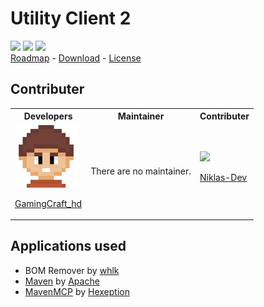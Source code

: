 # Utility Client 2

![](https://img.shields.io/github/workflow/status/Utility-Client/UtilityClient2/Java%20CI%20with%20Maven?style=for-the-badge) [![](https://img.shields.io/discord/753596597983772802?color=%23f66b70&label=Utility%20Client&style=for-the-badge)](https://uc.gamingcraft.de/discord) ![](https://img.shields.io/github/downloads/Utility-Client/UtilityClient2/total?style=for-the-badge)<br>[Roadmap](https://trello.com/b/KgoKb6pQ/update-roadmap) - [Download](https://github.com/Utility-Client/UtilityClient2/releases) - [License](https://uc.gamingcraft.de/License/)

## Contributer

<table>
<tr>
<th> Developers </th>
<th> Maintainer </th>
<th> Contributer </th>
</tr>
<tr>
<td>
    
<img src="readme_content/profile_pictures/GamingCraft_hd.png" width="100">

[GamingCraft_hd](http://gamingcraft.de)

</td>
<td>
  There are no maintainer.
</td>
<td>
    
<img src="https://avatars1.githubusercontent.com/u/63241406?v=4" width="100">

[Niklas-Dev](https://github.com/Niklas-Dev)
</td>
</tr>
</table>

## Applications used
- BOM Remover by [whlk](https://github.com/whlk)
- [Maven](https://maven.apache.org/) by [Apache](https://www.apache.org/)
- [MavenMCP](https://github.com/Hexeption/MavenMCP) by [Hexeption](https://github.com/Hexeption)
